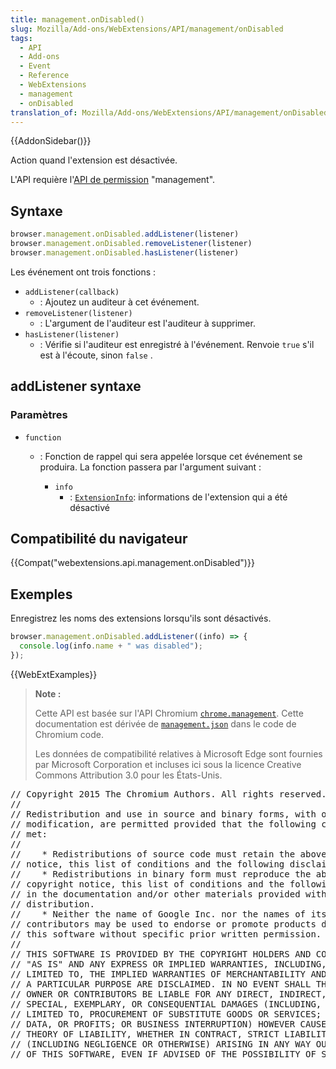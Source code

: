 ```yaml
---
title: management.onDisabled()
slug: Mozilla/Add-ons/WebExtensions/API/management/onDisabled
tags:
  - API
  - Add-ons
  - Event
  - Reference
  - WebExtensions
  - management
  - onDisabled
translation_of: Mozilla/Add-ons/WebExtensions/API/management/onDisabled
---
```

{{AddonSidebar()}}

Action quand l'extension est désactivée.

L'API requière l'[API de permission](/fr/Add-ons/WebExtensions/manifest.json/permissions) "management".

## Syntaxe

```js
browser.management.onDisabled.addListener(listener)
browser.management.onDisabled.removeListener(listener)
browser.management.onDisabled.hasListener(listener)
```

Les événement ont trois fonctions :

- `addListener(callback)`
  - : Ajoutez un auditeur à cet événement.
- `removeListener(listener)`
  - : L'argument de l'auditeur est l'auditeur à supprimer.
- `hasListener(listener)`
  - : Vérifie si l'auditeur est enregistré à l'événement. Renvoie `true` s'il est à l'écoute, sinon `false` .

## addListener syntaxe

### Paramètres

- `function`

  - : Fonction de rappel qui sera appelée lorsque cet événement se produira. La fonction passera par l'argument suivant :

    - `info`
      - : [`ExtensionInfo`](/fr/docs/Mozilla/Add-ons/WebExtensions/API/management/ExtensionInfo): informations de l'extension qui a été désactivé

## Compatibilité du navigateur

{{Compat("webextensions.api.management.onDisabled")}}

## Exemples

Enregistrez les noms des extensions lorsqu'ils sont désactivés.

```js
browser.management.onDisabled.addListener((info) => {
  console.log(info.name + " was disabled");
});
```

{{WebExtExamples}}

> **Note :**
>
> Cette API est basée sur l'API Chromium [`chrome.management`](https://developer.chrome.com/extensions/management). Cette documentation est dérivée de [`management.json`](https://chromium.googlesource.com/chromium/src/+/master/extensions/common/api/management.json) dans le code de Chromium code.
>
> Les données de compatibilité relatives à Microsoft Edge sont fournies par Microsoft Corporation et incluses ici sous la licence Creative Commons Attribution 3.0 pour les États-Unis.

<div class="hidden"><pre>// Copyright 2015 The Chromium Authors. All rights reserved.
//
// Redistribution and use in source and binary forms, with or without
// modification, are permitted provided that the following conditions are
// met:
//
//    * Redistributions of source code must retain the above copyright
// notice, this list of conditions and the following disclaimer.
//    * Redistributions in binary form must reproduce the above
// copyright notice, this list of conditions and the following disclaimer
// in the documentation and/or other materials provided with the
// distribution.
//    * Neither the name of Google Inc. nor the names of its
// contributors may be used to endorse or promote products derived from
// this software without specific prior written permission.
//
// THIS SOFTWARE IS PROVIDED BY THE COPYRIGHT HOLDERS AND CONTRIBUTORS
// "AS IS" AND ANY EXPRESS OR IMPLIED WARRANTIES, INCLUDING, BUT NOT
// LIMITED TO, THE IMPLIED WARRANTIES OF MERCHANTABILITY AND FITNESS FOR
// A PARTICULAR PURPOSE ARE DISCLAIMED. IN NO EVENT SHALL THE COPYRIGHT
// OWNER OR CONTRIBUTORS BE LIABLE FOR ANY DIRECT, INDIRECT, INCIDENTAL,
// SPECIAL, EXEMPLARY, OR CONSEQUENTIAL DAMAGES (INCLUDING, BUT NOT
// LIMITED TO, PROCUREMENT OF SUBSTITUTE GOODS OR SERVICES; LOSS OF USE,
// DATA, OR PROFITS; OR BUSINESS INTERRUPTION) HOWEVER CAUSED AND ON ANY
// THEORY OF LIABILITY, WHETHER IN CONTRACT, STRICT LIABILITY, OR TORT
// (INCLUDING NEGLIGENCE OR OTHERWISE) ARISING IN ANY WAY OUT OF THE USE
// OF THIS SOFTWARE, EVEN IF ADVISED OF THE POSSIBILITY OF SUCH DAMAGE.
</pre></div>
